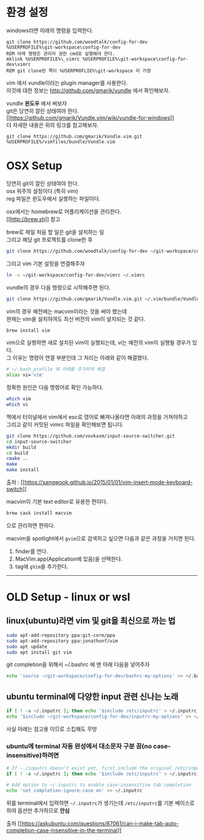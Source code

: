 ---
---
# 환경 설정

windows라면 아래의 명령을 입력한다.

```dos
git clone https://github.com/woodtalk/config-for-dev %USERPROFILE%\git-workspace\config-for-dev
REM 아래 명령은 관리자 권한 cmd로 실행해야 한다.
mklink %USERPROFILE%\_vimrc %USERPROFILE%\git-workspace\config-for-dev\vimrc
REM git clone된 쪽이 %USERPROFLIE%\git-workspace 라 가정
```

vim 에서 vundle이라는 plugin manager를 사용한다.   
이것에 대한 정보는 http://github.com/gmarik/vundle 에서 확인해보자.

vundle **윈도우** 에서 써보자   
git은 당연히 깔린 상태여야 한다.   
[[https://github.com/gmarik/Vundle.vim/wiki/vundle-for-windows]]   
더 자세한 내용은 위의 링크를 참고해보자.

```dos
git clone https://github.com/gmarik/Vundle.vim.git %USERPROFILE%/vimfiles/bundle/Vundle.vim
```

# OSX Setup

당연히 git이 깔린 상태여야 한다.   
osx 위주의 설정이다.(특히 vim)   
reg 파일은 윈도우에서 실행하는 파일이다.

osx에서는 homebrew로 어플리케이션을 관리한다.   
[[http://brew.sh]] 참고

brew로 제일 처음 할 일은 git을 설치하는 일   
그리고 해당 git 프로젝트를 clone한 후

```bash
git clone https://github.com/woodtalk/config-for-dev ~/git-workspace/config-for-dev
```

그리고 vim 기본 설정을 연결해주자

```bash
ln -s ~/git-workspace/config-for-dev/vimrc ~/.vimrc
```

vundle의 경우 다음 명령으로 시작해주면 된다.

```bash
git clone https://github.com/gmarik/Vundle.vim.git ~/.vim/bundle/Vundle.vim
```

vim의 경우 예전에는 macvim이라는 것을 써야 했는데   
현재는 vim을 설치하여도 최신 버전의 vim이 설치되는 것 같다.

```bash
brew install vim
```

vim으로 실행하면 새로 설치된 vim이 실행되는데, vi는 예전의 vim이 실행될 경우가 있다.   
그 이유는 명령어 연결 부분인데 그 처리는 아래와 같이 해결했다.

```bash
# ~/.bash_profile 에 아래를 추가하여 해결
alias vi='vim'
```

정확한 원인은 다음 명령어로 확인 가능하다.

```bash
which vim
which vi
```

맥에서 터미널에서 vim에서 esc로 영어로 빠져나올라면 아래의 과정을 거쳐야하고   
그리고 같이 커밋된 vimrc 파일을 확인해보면 됩니다.

```bash
git clone https://github.com/vovkasm/input-source-switcher.git
cd input-source-switcher
mkdir build
cd build
cmake ..
make
make install
```

출처 : [[https://sangwook.github.io/2015/01/01/vim-insert-mode-keyboard-switch]]

macvim이 기본 text editor로 유용한 편이다.

```bash
brew cask install macvim
```

으로 관리하면 편하다.

macvim을 spotlight에서 `gvim`으로 검색하고 싶으면 다음과 같은 과정을 거치면 된다.

1. finder를 연다.
2. MacVim.app(Application에 있음)을 선택한다.
3. tag에 `gVim`을 추가한다.

------------------------------------------------

# OLD Setup - linux or wsl


## linux(**ubuntu**)라면 vim 및 git을 최신으로 까는 법

```bash
sudo apt-add-repository ppa:git-core/ppa
sudo apt-add-repository ppa:jonathonf/vim
sudo apt update
sudo apt install git vim
```

git completion을 위해서 ~/.bashrc 에 맨 아래 다음을 넣어주자

```bash
echo 'source ~/git-workspace/config-for-dev/bashrc-my-options' >> ~/.bashrc
```

## ubuntu terminal에 다양한 input 관련 신나는 노래

```bash
if [ ! -a ~/.inputrc ]; then echo '$include /etc/inputrc' > ~/.inputrc; fi
echo '$include ~/git-workspace/config-for-dev/inputrc-my-options' >> ~/.inputrc
```

사실 아래는 참고용 이므로 스킵해도 무방

### ubuntu에 terminal 자동 완성에서 대소문자 구분 끔(no case-insensitive)하려면

```bash
# If ~./inputrc doesn't exist yet, first include the original /etc/inputrc so we don't override it
if [ ! -a ~/.inputrc ]; then echo '$include /etc/inputrc' > ~/.inputrc; fi

# Add option to ~/.inputrc to enable case-insensitive tab completion
echo 'set completion-ignore-case on' >> ~/.inputrc
```

위를 terminal에서 입력하면 `~/.inputrc`가 생기는데 `/etc/inputrc`를 기본 베이스로 하여 옵션만 추가하므로 **안심**

출처 [[https://askubuntu.com/questions/87061/can-i-make-tab-auto-completion-case-insensitive-in-the-terminal]]

